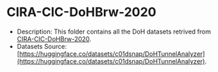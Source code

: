 # CIRA-CIC-DoHBrw-2020

* Description: This folder contains all the DoH datasets retrived from [CIRA-CIC-DoHBrw-2020](https://www.unb.ca/cic/datasets/dohbrw-2020.html).
* Datasets Source: [https://huggingface.co/datasets/c01dsnap/DoHTunnelAnalyzer](https://huggingface.co/datasets/c01dsnap/DoHTunnelAnalyzer).
